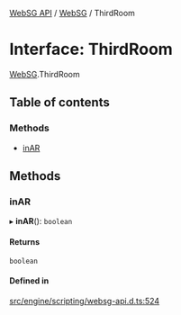 [WebSG API](../README.md) / [WebSG](../modules/WebSG.md) / ThirdRoom

# Interface: ThirdRoom

[WebSG](../modules/WebSG.md).ThirdRoom

## Table of contents

### Methods

- [inAR](WebSG.ThirdRoom.md#inar)

## Methods

### inAR

▸ **inAR**(): `boolean`

#### Returns

`boolean`

#### Defined in

[src/engine/scripting/websg-api.d.ts:524](https://github.com/thirdroom/thirdroom/blob/c8b57e0e/src/engine/scripting/websg-api.d.ts#L524)
